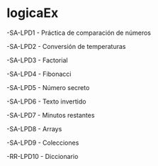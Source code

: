 # logicaEx
-SA-LPD1 - Práctica de comparación de números

-SA-LPD2 - Conversión de temperaturas

-SA-LPD3 - Factorial

-SA-LPD4 - Fibonacci

-SA-LPD5 - Número secreto

-SA-LPD6 - Texto invertido

-SA-LPD7 - Minutos restantes

-SA-LPD8 - Arrays

-SA-LPD9 - Colecciones

-RR-LPD10 - Diccionario